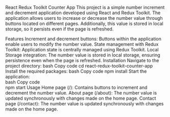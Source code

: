 React Redux Toolkit Counter App
This project is a simple number increment and decrement application developed using React and Redux Toolkit. The application allows users to increase or decrease the number value through buttons located on different pages. Additionally, this value is stored in local storage, so it persists even if the page is refreshed.

Features
Increment and decrement buttons: Buttons within the application enable users to modify the number value.
State management with Redux Toolkit: Application state is centrally managed using Redux Toolkit.
Local Storage integration: The number value is stored in local storage, ensuring persistence even when the page is refreshed.
Installation
Navigate to the project directory:
bash
Copy code
cd react-redux-toolkit-counter-app
Install the required packages:
bash
Copy code
npm install
Start the application:    
bash
Copy code    
npm start
Usage
Home page (/): Contains buttons to increment and decrement the number value.
About page (/about): The number value is updated synchronously with changes made on the home page.
Contact page (/contact): The number value is updated synchronously with changes made on the home page.
